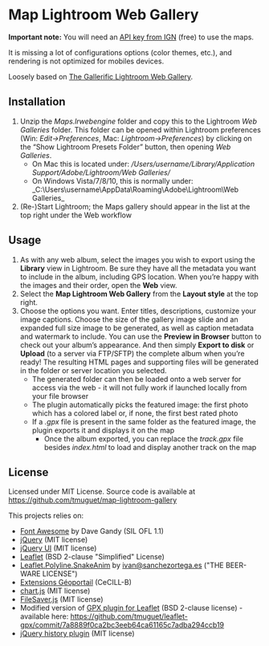 # Map Lightroom Web Gallery

**Important note:** You will need an [API key from IGN](http://professionnels.ign.fr/ign/contrats) (free) to use the maps.

It is missing a lot of configurations options (color themes, etc.), and rendering is not optimized for mobiles devices.

Loosely based on [The Gallerific Lightroom Web Gallery](http://trialstravails.blogspot.com/2015/07/gallerific.html).

## Installation

1. Unzip the _Maps.lrwebengine_ folder and copy this to the Lightroom _Web Galleries_ folder. This folder can be opened within Lightroom preferences (Win: _Edit-&gt;Preferences_, Mac: _Lightroom-&gt;Preferences_) by clicking on the “Show Lightroom Presets Folder” button, then opening _Web Galleries_.
    * On Mac this is located under: _/Users/username/Library/Application Support/Adobe/Lightroom/Web Galleries/_
    * On Windows Vista/7/8/10, this is normally under: _C:\Users\username\AppData\Roaming\Adobe\Lightroom\Web Galleries\_
2. (Re-)Start Lightroom; the Maps gallery should appear in the list at the top right under the Web workflow

## Usage

1. As with any web album, select the images you wish to export using the **Library** view in Lightroom. Be sure they have all the metadata you want to include in the album, including GPS location. When you’re happy with the images and their order, open the **Web** view.
2. Select the **Map Lightroom Web Gallery** from the **Layout style** at the top right.
3. Choose the options you want. Enter titles, descriptions, customize your image captions. Choose the size of the gallery image slide and an expanded full size image to be generated, as well as caption metadata and watermark to include. You can use the **Preview in Browser** button to check out your album’s appearance. And then simply **Export to disk** or **Upload** (to a server via FTP/SFTP) the complete album when you’re ready! The resulting HTML pages and supporting files will be generated in the folder or server location you selected.
    * The generated folder can then be loaded onto a web server for access via the web - it will not fully work if launched locally from your file browser
    * The plugin automatically picks the featured image: the first photo which has a colored label or, if none, the first best rated photo
    * If a _.gpx_ file is present in the same folder as the featured image, the plugin exports it and displays it on the map
        * Once the album exported, you can replace the _track.gpx_ file besides _index.html_ to load and display another track on the map

## License

Licensed under MIT License. Source code is available at https://github.com/tmuguet/map-lightroom-gallery

This projects relies on:
* [Font Awesome](http://fontawesome.io) by Dave Gandy (SIL OFL 1.1)
* [jQuery](http://jquery.com/) (MIT license)
* [jQuery UI](http://jqueryui.com/) (MIT license)
* [Leaflet](http://leafletjs.com/) (BSD 2-clause "Simplified" License)
* [Leaflet.Polyline.SnakeAnim](https://github.com/IvanSanchez/Leaflet.Polyline.SnakeAnim) by ivan@sanchezortega.es ("THE BEER-WARE LICENSE")
* [Extensions Géoportail](https://github.com/IGNF/geoportal-extensions) (CeCILL-B)
* [chart.js](http://www.chartjs.org/) (MIT license)
* [FileSaver.js](https://github.com/eligrey/FileSaver.js/) (MIT license)
* Modified version of [GPX plugin for Leaflet](https://github.com/mpetazzoni/leaflet-gpx/) (BSD 2-clause license) - available here: https://github.com/tmuguet/leaflet-gpx/commit/7a8889f0ca2bc3eeb64ca61165c7adba294ccb19
* [jQuery history plugin](https://tkyk.github.io/jquery-history-plugin/) (MIT license)
